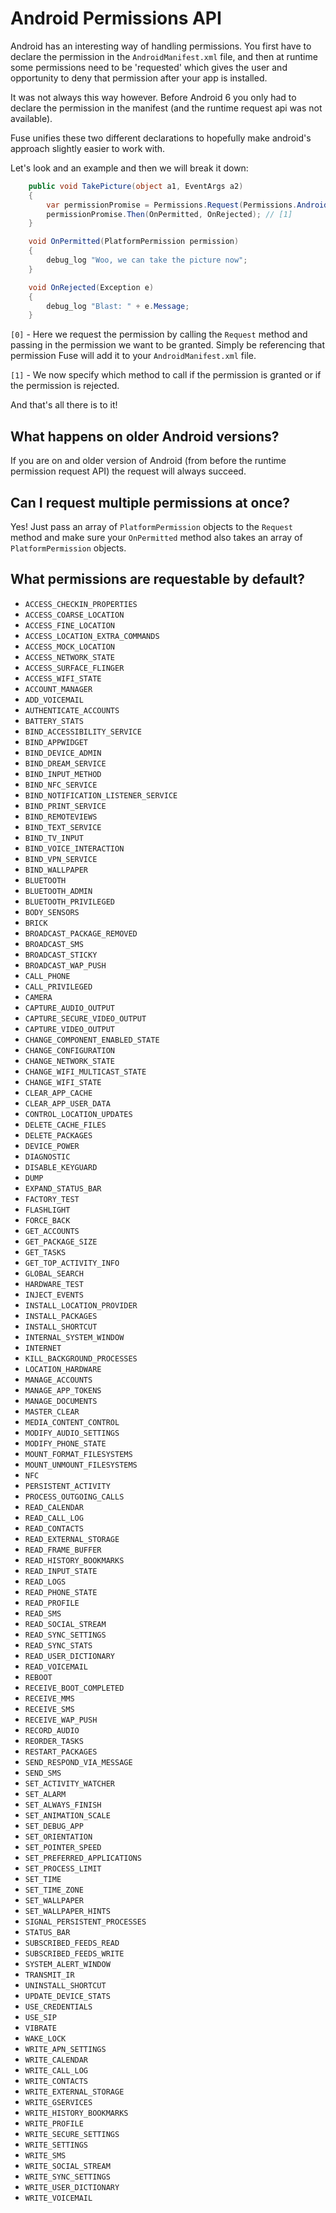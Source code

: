 # Android Permissions API

Android has an interesting way of handling permissions. You first have to declare the permission in the `AndroidManifest.xml` file, and then at runtime some permissions need to be 'requested' which gives the user and opportunity to deny that permission after your app is installed.

It was not always this way however. Before Android 6 you only had to declare the permission in the manifest (and the runtime request api was not available).

Fuse unifies these two different declarations to hopefully make android's approach slightly easier to work with.

Let's look and an example and then we will break it down:


```csharp
    public void TakePicture(object a1, EventArgs a2)
    {
        var permissionPromise = Permissions.Request(Permissions.Android.CAMERA); // [0]
        permissionPromise.Then(OnPermitted, OnRejected); // [1]
    }

    void OnPermitted(PlatformPermission permission)
    {
        debug_log "Woo, we can take the picture now";
    }

    void OnRejected(Exception e)
    {
        debug_log "Blast: " + e.Message;
    }
```

`[0]` - Here we request the permission by calling the `Request` method and passing in the permission we want to be granted. Simply be referencing that permission Fuse will add it to your `AndroidManifest.xml` file.

`[1]` - We now specify which method to call if the permission is granted or if the permission is rejected.

And that's all there is to it!

## What happens on older Android versions?

If you are on and older version of Android (from before the runtime permission request API) the request will always succeed.

## Can I request multiple permissions at once?

Yes! Just pass an array of `PlatformPermission` objects to the `Request` method and make sure your `OnPermitted` method also takes an array of `PlatformPermission` objects.

## What permissions are requestable by default?

- `ACCESS_CHECKIN_PROPERTIES`
- `ACCESS_COARSE_LOCATION`
- `ACCESS_FINE_LOCATION`
- `ACCESS_LOCATION_EXTRA_COMMANDS`
- `ACCESS_MOCK_LOCATION`
- `ACCESS_NETWORK_STATE`
- `ACCESS_SURFACE_FLINGER`
- `ACCESS_WIFI_STATE`
- `ACCOUNT_MANAGER`
- `ADD_VOICEMAIL`
- `AUTHENTICATE_ACCOUNTS`
- `BATTERY_STATS`
- `BIND_ACCESSIBILITY_SERVICE`
- `BIND_APPWIDGET`
- `BIND_DEVICE_ADMIN`
- `BIND_DREAM_SERVICE`
- `BIND_INPUT_METHOD`
- `BIND_NFC_SERVICE`
- `BIND_NOTIFICATION_LISTENER_SERVICE`
- `BIND_PRINT_SERVICE`
- `BIND_REMOTEVIEWS`
- `BIND_TEXT_SERVICE`
- `BIND_TV_INPUT`
- `BIND_VOICE_INTERACTION`
- `BIND_VPN_SERVICE`
- `BIND_WALLPAPER`
- `BLUETOOTH`
- `BLUETOOTH_ADMIN`
- `BLUETOOTH_PRIVILEGED`
- `BODY_SENSORS`
- `BRICK`
- `BROADCAST_PACKAGE_REMOVED`
- `BROADCAST_SMS`
- `BROADCAST_STICKY`
- `BROADCAST_WAP_PUSH`
- `CALL_PHONE`
- `CALL_PRIVILEGED`
- `CAMERA`
- `CAPTURE_AUDIO_OUTPUT`
- `CAPTURE_SECURE_VIDEO_OUTPUT`
- `CAPTURE_VIDEO_OUTPUT`
- `CHANGE_COMPONENT_ENABLED_STATE`
- `CHANGE_CONFIGURATION`
- `CHANGE_NETWORK_STATE`
- `CHANGE_WIFI_MULTICAST_STATE`
- `CHANGE_WIFI_STATE`
- `CLEAR_APP_CACHE`
- `CLEAR_APP_USER_DATA`
- `CONTROL_LOCATION_UPDATES`
- `DELETE_CACHE_FILES`
- `DELETE_PACKAGES`
- `DEVICE_POWER`
- `DIAGNOSTIC`
- `DISABLE_KEYGUARD`
- `DUMP`
- `EXPAND_STATUS_BAR`
- `FACTORY_TEST`
- `FLASHLIGHT`
- `FORCE_BACK`
- `GET_ACCOUNTS`
- `GET_PACKAGE_SIZE`
- `GET_TASKS`
- `GET_TOP_ACTIVITY_INFO`
- `GLOBAL_SEARCH`
- `HARDWARE_TEST`
- `INJECT_EVENTS`
- `INSTALL_LOCATION_PROVIDER`
- `INSTALL_PACKAGES`
- `INSTALL_SHORTCUT`
- `INTERNAL_SYSTEM_WINDOW`
- `INTERNET`
- `KILL_BACKGROUND_PROCESSES`
- `LOCATION_HARDWARE`
- `MANAGE_ACCOUNTS`
- `MANAGE_APP_TOKENS`
- `MANAGE_DOCUMENTS`
- `MASTER_CLEAR`
- `MEDIA_CONTENT_CONTROL`
- `MODIFY_AUDIO_SETTINGS`
- `MODIFY_PHONE_STATE`
- `MOUNT_FORMAT_FILESYSTEMS`
- `MOUNT_UNMOUNT_FILESYSTEMS`
- `NFC`
- `PERSISTENT_ACTIVITY`
- `PROCESS_OUTGOING_CALLS`
- `READ_CALENDAR`
- `READ_CALL_LOG`
- `READ_CONTACTS`
- `READ_EXTERNAL_STORAGE`
- `READ_FRAME_BUFFER`
- `READ_HISTORY_BOOKMARKS`
- `READ_INPUT_STATE`
- `READ_LOGS`
- `READ_PHONE_STATE`
- `READ_PROFILE`
- `READ_SMS`
- `READ_SOCIAL_STREAM`
- `READ_SYNC_SETTINGS`
- `READ_SYNC_STATS`
- `READ_USER_DICTIONARY`
- `READ_VOICEMAIL`
- `REBOOT`
- `RECEIVE_BOOT_COMPLETED`
- `RECEIVE_MMS`
- `RECEIVE_SMS`
- `RECEIVE_WAP_PUSH`
- `RECORD_AUDIO`
- `REORDER_TASKS`
- `RESTART_PACKAGES`
- `SEND_RESPOND_VIA_MESSAGE`
- `SEND_SMS`
- `SET_ACTIVITY_WATCHER`
- `SET_ALARM`
- `SET_ALWAYS_FINISH`
- `SET_ANIMATION_SCALE`
- `SET_DEBUG_APP`
- `SET_ORIENTATION`
- `SET_POINTER_SPEED`
- `SET_PREFERRED_APPLICATIONS`
- `SET_PROCESS_LIMIT`
- `SET_TIME`
- `SET_TIME_ZONE`
- `SET_WALLPAPER`
- `SET_WALLPAPER_HINTS`
- `SIGNAL_PERSISTENT_PROCESSES`
- `STATUS_BAR`
- `SUBSCRIBED_FEEDS_READ`
- `SUBSCRIBED_FEEDS_WRITE`
- `SYSTEM_ALERT_WINDOW`
- `TRANSMIT_IR`
- `UNINSTALL_SHORTCUT`
- `UPDATE_DEVICE_STATS`
- `USE_CREDENTIALS`
- `USE_SIP`
- `VIBRATE`
- `WAKE_LOCK`
- `WRITE_APN_SETTINGS`
- `WRITE_CALENDAR`
- `WRITE_CALL_LOG`
- `WRITE_CONTACTS`
- `WRITE_EXTERNAL_STORAGE`
- `WRITE_GSERVICES`
- `WRITE_HISTORY_BOOKMARKS`
- `WRITE_PROFILE`
- `WRITE_SECURE_SETTINGS`
- `WRITE_SETTINGS`
- `WRITE_SMS`
- `WRITE_SOCIAL_STREAM`
- `WRITE_SYNC_SETTINGS`
- `WRITE_USER_DICTIONARY`
- `WRITE_VOICEMAIL`
